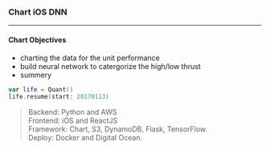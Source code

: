 ### Chart iOS DNN
---
#### Chart Objectives
- charting the data for the unit performance
- build neural network to catergorize the high/low thrust
- summery

```swift
var life = Quant()
life.resume(start: 20170113)
```

> Backend: Python and AWS <br>
> Frontend: iOS and ReactJS <br>
> Framework: Chart, S3, DynamoDB, Flask, TensorFlow.<br>
> Deploy: Docker and Digital Ocean. <br>


 

